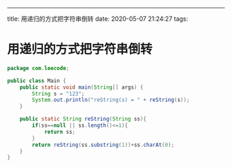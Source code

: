 ---
title: 用递归的方式把字符串倒转
date: 2020-05-07 21:24:27
tags:
# 用递归的方式把字符串倒转

```java
package com.leecode;

public class Main {
    public static void main(String[] args) {
        String s = "123";
        System.out.println("reString(s) = " + reString(s));
    }

    public static String reString(String ss){
        if(ss==null || ss.length()<=1){
            return ss;
        }
        return reString(ss.substring(1))+ss.charAt(0);
    }
}
```

